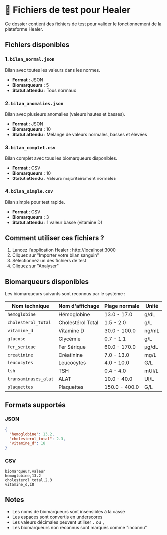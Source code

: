 # 🧪 Fichiers de test pour Healer

Ce dossier contient des fichiers de test pour valider le fonctionnement de la plateforme Healer.

## Fichiers disponibles

### 1. `bilan_normal.json`
Bilan avec toutes les valeurs dans les normes.
- **Format** : JSON
- **Biomarqueurs** : 5
- **Statut attendu** : Tous normaux

### 2. `bilan_anomalies.json`
Bilan avec plusieurs anomalies (valeurs hautes et basses).
- **Format** : JSON
- **Biomarqueurs** : 10
- **Statut attendu** : Mélange de valeurs normales, basses et élevées

### 3. `bilan_complet.csv`
Bilan complet avec tous les biomarqueurs disponibles.
- **Format** : CSV
- **Biomarqueurs** : 10
- **Statut attendu** : Valeurs majoritairement normales

### 4. `bilan_simple.csv`
Bilan simple pour test rapide.
- **Format** : CSV
- **Biomarqueurs** : 3
- **Statut attendu** : 1 valeur basse (vitamine D)

## Comment utiliser ces fichiers ?

1. Lancez l'application Healer : http://localhost:3000
2. Cliquez sur "Importer votre bilan sanguin"
3. Sélectionnez un des fichiers de test
4. Cliquez sur "Analyser"

## Biomarqueurs disponibles

Les biomarqueurs suivants sont reconnus par le système :

| Nom technique | Nom d'affichage | Plage normale | Unité |
|--------------|-----------------|---------------|-------|
| `hemoglobine` | Hémoglobine | 13.0 - 17.0 | g/dL |
| `cholesterol_total` | Cholestérol Total | 1.5 - 2.0 | g/L |
| `vitamine_d` | Vitamine D | 30.0 - 100.0 | ng/mL |
| `glucose` | Glycémie | 0.7 - 1.1 | g/L |
| `fer_serique` | Fer Sérique | 60.0 - 170.0 | µg/dL |
| `creatinine` | Créatinine | 7.0 - 13.0 | mg/L |
| `leucocytes` | Leucocytes | 4.0 - 10.0 | G/L |
| `tsh` | TSH | 0.4 - 4.0 | mUI/L |
| `transaminases_alat` | ALAT | 10.0 - 40.0 | UI/L |
| `plaquettes` | Plaquettes | 150.0 - 400.0 | G/L |

## Formats supportés

### JSON
```json
{
  "hemoglobine": 13.2,
  "cholesterol_total": 2.3,
  "vitamine_d": 18
}
```

### CSV
```csv
biomarqueur,valeur
hemoglobine,13.2
cholesterol_total,2.3
vitamine_d,18
```

## Notes

- Les noms de biomarqueurs sont insensibles à la casse
- Les espaces sont convertis en underscores
- Les valeurs décimales peuvent utiliser `.` ou `,`
- Les biomarqueurs non reconnus sont marqués comme "inconnu"


